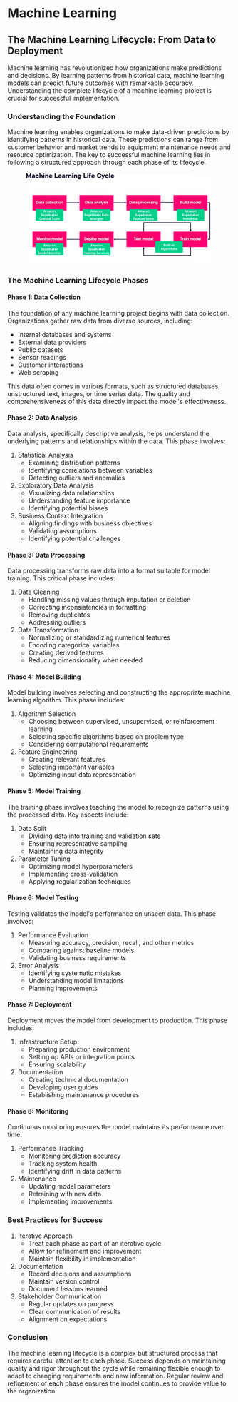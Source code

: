 # Machine Learning

## The Machine Learning Lifecycle: From Data to Deployment

Machine learning has revolutionized how organizations make predictions and decisions. By learning patterns from historical data, machine learning models can predict future outcomes with remarkable accuracy. Understanding the complete lifecycle of a machine learning project is crucial for successful implementation.

### Understanding the Foundation

Machine learning enables organizations to make data-driven predictions by identifying patterns in historical data. These predictions can range from customer behavior and market trends to equipment maintenance needs and resource optimization. The key to successful machine learning lies in following a structured approach through each phase of its lifecycle.

<figure><img src="../../../../.gitbook/assets/image (49).png" alt=""><figcaption></figcaption></figure>

### The Machine Learning Lifecycle Phases

#### Phase 1: Data Collection

The foundation of any machine learning project begins with data collection. Organizations gather raw data from diverse sources, including:

* Internal databases and systems
* External data providers
* Public datasets
* Sensor readings
* Customer interactions
* Web scraping

This data often comes in various formats, such as structured databases, unstructured text, images, or time series data. The quality and comprehensiveness of this data directly impact the model's effectiveness.

#### Phase 2: Data Analysis

Data analysis, specifically descriptive analysis, helps understand the underlying patterns and relationships within the data. This phase involves:

1. Statistical Analysis
   * Examining distribution patterns
   * Identifying correlations between variables
   * Detecting outliers and anomalies
2. Exploratory Data Analysis
   * Visualizing data relationships
   * Understanding feature importance
   * Identifying potential biases
3. Business Context Integration
   * Aligning findings with business objectives
   * Validating assumptions
   * Identifying potential challenges

#### Phase 3: Data Processing

Data processing transforms raw data into a format suitable for model training. This critical phase includes:

1. Data Cleaning
   * Handling missing values through imputation or deletion
   * Correcting inconsistencies in formatting
   * Removing duplicates
   * Addressing outliers
2. Data Transformation
   * Normalizing or standardizing numerical features
   * Encoding categorical variables
   * Creating derived features
   * Reducing dimensionality when needed

#### Phase 4: Model Building

Model building involves selecting and constructing the appropriate machine learning algorithm. This phase includes:

1. Algorithm Selection
   * Choosing between supervised, unsupervised, or reinforcement learning
   * Selecting specific algorithms based on problem type
   * Considering computational requirements
2. Feature Engineering
   * Creating relevant features
   * Selecting important variables
   * Optimizing input data representation

#### Phase 5: Model Training

The training phase involves teaching the model to recognize patterns using the processed data. Key aspects include:

1. Data Split
   * Dividing data into training and validation sets
   * Ensuring representative sampling
   * Maintaining data integrity
2. Parameter Tuning
   * Optimizing model hyperparameters
   * Implementing cross-validation
   * Applying regularization techniques

#### Phase 6: Model Testing

Testing validates the model's performance on unseen data. This phase involves:

1. Performance Evaluation
   * Measuring accuracy, precision, recall, and other metrics
   * Comparing against baseline models
   * Validating business requirements
2. Error Analysis
   * Identifying systematic mistakes
   * Understanding model limitations
   * Planning improvements

#### Phase 7: Deployment

Deployment moves the model from development to production. This phase includes:

1. Infrastructure Setup
   * Preparing production environment
   * Setting up APIs or integration points
   * Ensuring scalability
2. Documentation
   * Creating technical documentation
   * Developing user guides
   * Establishing maintenance procedures

#### Phase 8: Monitoring

Continuous monitoring ensures the model maintains its performance over time:

1. Performance Tracking
   * Monitoring prediction accuracy
   * Tracking system health
   * Identifying drift in data patterns
2. Maintenance
   * Updating model parameters
   * Retraining with new data
   * Implementing improvements

### Best Practices for Success

1. Iterative Approach
   * Treat each phase as part of an iterative cycle
   * Allow for refinement and improvement
   * Maintain flexibility in implementation
2. Documentation
   * Record decisions and assumptions
   * Maintain version control
   * Document lessons learned
3. Stakeholder Communication
   * Regular updates on progress
   * Clear communication of results
   * Alignment on expectations

### Conclusion

The machine learning lifecycle is a complex but structured process that requires careful attention to each phase. Success depends on maintaining quality and rigor throughout the cycle while remaining flexible enough to adapt to changing requirements and new information. Regular review and refinement of each phase ensures the model continues to provide value to the organization.



##

